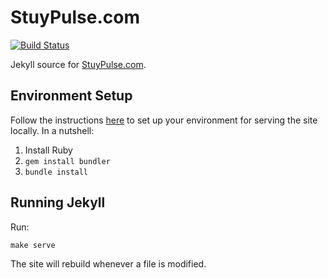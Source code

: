 StuyPulse.com
=============
[![Build Status](https://travis-ci.org/Team694/team694.github.io.svg?branch=master)](https://travis-ci.org/Team694/team694.github.io)

Jekyll source for [StuyPulse.com](http://stuypulse.com/).

Environment Setup
-----------------
Follow the instructions [here](https://help.github.com/articles/using-jekyll-with-pages) to set up your environment for serving the site locally. In a nutshell:

1. Install Ruby
2. `gem install bundler`
3. `bundle install`

Running Jekyll
--------------
Run:

    make serve

The site will rebuild whenever a file is modified.
